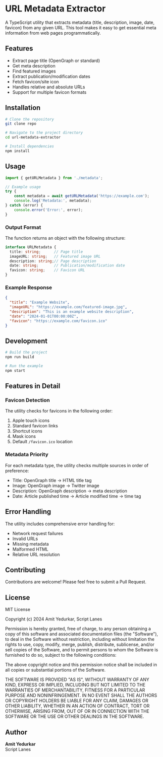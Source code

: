 # URL Metadata Extractor

A TypeScript utility that extracts metadata (title, description, image, date, favicon) from any given URL. This tool makes it easy to get essential meta information from web pages programmatically.

## Features

- Extract page title (OpenGraph or standard)
- Get meta description
- Find featured images
- Extract publication/modification dates
- Fetch favicon/site icon
- Handles relative and absolute URLs
- Support for multiple favicon formats

## Installation

```bash
# Clone the repository
git clone repo

# Navigate to the project directory
cd url-metadata-extractor

# Install dependencies
npm install
```

## Usage

```typescript
import { getURLMetadata } from './metadata';

// Example usage
try {
    const metadata = await getURLMetadata('https://example.com');
    console.log('Metadata:', metadata);
} catch (error) {
    console.error('Error:', error);
}
```

### Output Format

The function returns an object with the following structure:

```typescript
interface URLMetadata {
  title: string;      // Page title
  imageURL: string;   // Featured image URL
  description: string;// Page description
  date: string;       // Publication/modification date
  favicon: string;    // Favicon URL
}
```

### Example Response

```json
{
  "title": "Example Website",
  "imageURL": "https://example.com/featured-image.jpg",
  "description": "This is an example website description",
  "date": "2024-01-01T00:00:00Z",
  "favicon": "https://example.com/favicon.ico"
}
```

## Development

```bash
# Build the project
npm run build

# Run the example
npm start
```

## Features in Detail

### Favicon Detection
The utility checks for favicons in the following order:
1. Apple touch icons
2. Standard favicon links
3. Shortcut icons
4. Mask icons
5. Default `/favicon.ico` location

### Metadata Priority
For each metadata type, the utility checks multiple sources in order of preference:
- Title: OpenGraph title → HTML title tag
- Image: OpenGraph image → Twitter image
- Description: OpenGraph description → meta description
- Date: Article published time → Article modified time → time tag

## Error Handling

The utility includes comprehensive error handling for:
- Network request failures
- Invalid URLs
- Missing metadata
- Malformed HTML
- Relative URL resolution

## Contributing

Contributions are welcome! Please feel free to submit a Pull Request.

## License

MIT License

Copyright (c) 2024 Amit Yedurkar, Script Lanes

Permission is hereby granted, free of charge, to any person obtaining a copy
of this software and associated documentation files (the "Software"), to deal
in the Software without restriction, including without limitation the rights
to use, copy, modify, merge, publish, distribute, sublicense, and/or sell
copies of the Software, and to permit persons to whom the Software is
furnished to do so, subject to the following conditions:

The above copyright notice and this permission notice shall be included in all
copies or substantial portions of the Software.

THE SOFTWARE IS PROVIDED "AS IS", WITHOUT WARRANTY OF ANY KIND, EXPRESS OR
IMPLIED, INCLUDING BUT NOT LIMITED TO THE WARRANTIES OF MERCHANTABILITY,
FITNESS FOR A PARTICULAR PURPOSE AND NONINFRINGEMENT. IN NO EVENT SHALL THE
AUTHORS OR COPYRIGHT HOLDERS BE LIABLE FOR ANY CLAIM, DAMAGES OR OTHER
LIABILITY, WHETHER IN AN ACTION OF CONTRACT, TORT OR OTHERWISE, ARISING FROM,
OUT OF OR IN CONNECTION WITH THE SOFTWARE OR THE USE OR OTHER DEALINGS IN THE
SOFTWARE.

## Author

**Amit Yedurkar**  
Script Lanes


